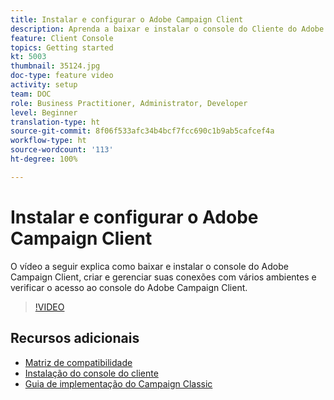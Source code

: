 ```yaml
---
title: Instalar e configurar o Adobe Campaign Client
description: Aprenda a baixar e instalar o console do Cliente do Adobe Campaign, criar e gerenciar suas conexões com vários ambientes e verificar o acesso ao console do Cliente do Adobe Campaign.
feature: Client Console
topics: Getting started
kt: 5003
thumbnail: 35124.jpg
doc-type: feature video
activity: setup
team: DOC
role: Business Practitioner, Administrator, Developer
level: Beginner
translation-type: ht
source-git-commit: 8f06f533afc34b4bcf7fcc690c1b9ab5cafcef4a
workflow-type: ht
source-wordcount: '113'
ht-degree: 100%

---
```



# Instalar e configurar o Adobe Campaign Client

O vídeo a seguir explica como baixar e instalar o console do Adobe Campaign Client, criar e gerenciar suas conexões com vários ambientes e verificar o acesso ao console do Adobe Campaign Client.

>[!VIDEO](https://video.tv.adobe.com/v/35124?quality=12)

## Recursos adicionais

* [Matriz de compatibilidade](https://helpx.adobe.com/br/campaign/kb/compatibility-matrix.html)
* [Instalação do console do cliente](https://docs.adobe.com/content/help/pt-BR/campaign-classic/using/installing-campaign-classic/installing-campaign-in-windows-/installing-the-client-console.html)
* [Guia de implementação do Campaign Classic](https://helpx.adobe.com/br/campaign/kb/acc-implementation.html)
